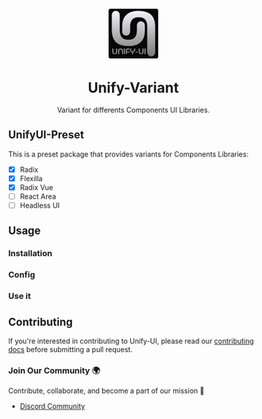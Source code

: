 <p align="center">
  <img src="./favicon-dark.png" style="width:100px;" />
  <h1 align="center">Unify-Variant</h1>
  <p align="center">Variant for differents Components UI Libraries.</p>
</p>


## UnifyUI-Preset 

This is a preset package that provides variants for Components Libraries:

- [X] Radix
- [X] Flexilla
- [X] Radix Vue
- [ ] React Area
- [ ] Headless UI

## Usage

### Installation 

### Config


### Use it


## Contributing

If you're interested in contributing to Unify-UI, please read our [contributing docs](CONTRIBUTING.MD) before submitting a pull request.

### Join Our Community 🌍

Contribute, collaborate, and become a part of our mission 🚀
- [Discord Community](https://discord.gg/6VN6zTPZAy)






